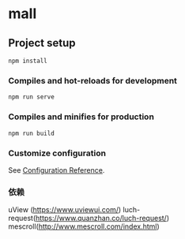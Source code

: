 # mall

## Project setup

```
npm install
```

### Compiles and hot-reloads for development

```
npm run serve
```

### Compiles and minifies for production

```
npm run build
```

### Customize configuration

See [Configuration Reference](https://cli.vuejs.org/config/).

### 依赖

uView (<https://www.uviewui.com/>)
luch-request(<https://www.quanzhan.co/luch-request/>)
mescroll(<http://www.mescroll.com/index.html>)
